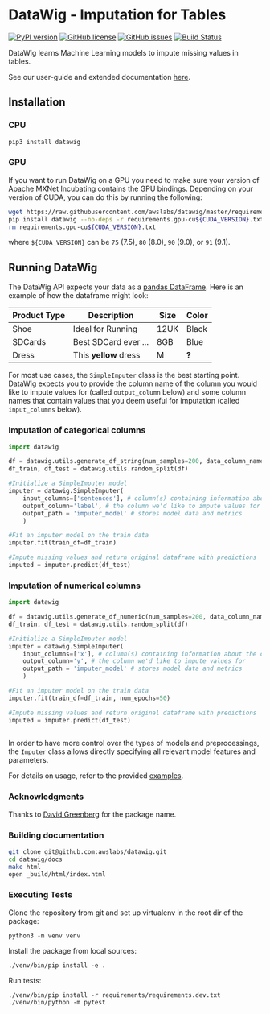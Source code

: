 DataWig - Imputation for Tables
================================

[![PyPI version](https://badge.fury.io/py/datawig.svg)](https://badge.fury.io/py/datawig.svg)
[![GitHub license](https://img.shields.io/github/license/awslabs/datawig.svg)](https://github.com/awslabs/datawig/blob/master/LICENSE)
[![GitHub issues](https://img.shields.io/github/issues/awslabs/datawig.svg)](https://github.com/awslabs/datawig/issues)
[![Build Status](https://travis-ci.org/awslabs/datawig.svg?branch=master)](https://travis-ci.org/awslabs/datawig)

DataWig learns Machine Learning models to impute missing values in tables.

See our user-guide and extended documentation [here](https://datawig.readthedocs.io/en/latest).

## Installation

### CPU
```bash
pip3 install datawig
```

### GPU
If you want to run DataWig on a GPU you need to make sure your version of Apache MXNet Incubating contains the GPU bindings.
Depending on your version of CUDA, you can do this by running the following:

```bash
wget https://raw.githubusercontent.com/awslabs/datawig/master/requirements/requirements.gpu-cu${CUDA_VERSION}.txt
pip install datawig --no-deps -r requirements.gpu-cu${CUDA_VERSION}.txt
rm requirements.gpu-cu${CUDA_VERSION}.txt
```
where `${CUDA_VERSION}` can be `75` (7.5), `80` (8.0), `90` (9.0), or `91` (9.1).

## Running DataWig
The DataWig API expects your data as a [pandas DataFrame](https://pandas.pydata.org/pandas-docs/stable/generated/pandas.DataFrame.html). Here is an example of how the dataframe might look:

|Product Type | Description           | Size | Color |
|-------------|-----------------------|------|-------|
|   Shoe      | Ideal for Running     | 12UK | Black |
| SDCards     | Best SDCard ever ...  | 8GB  | Blue  |
| Dress       | This **yellow** dress | M    | **?** |

For most use cases, the `SimpleImputer` class is the best starting point. DataWig expects you to provide the column name of the column you would like to impute values for (called `output_column` below) and some column names that contain values that you deem useful for imputation (called `input_columns` below).

### Imputation of categorical columns

```python
import datawig

df = datawig.utils.generate_df_string(num_samples=200, data_column_name='sentences', label_column_name='label')
df_train, df_test = datawig.utils.random_split(df)

#Initialize a SimpleImputer model
imputer = datawig.SimpleImputer(
    input_columns=['sentences'], # column(s) containing information about the column we want to impute
    output_column='label', # the column we'd like to impute values for
    output_path = 'imputer_model' # stores model data and metrics
    )

#Fit an imputer model on the train data
imputer.fit(train_df=df_train)

#Impute missing values and return original dataframe with predictions
imputed = imputer.predict(df_test)
```

### Imputation of numerical columns

```python
import datawig

df = datawig.utils.generate_df_numeric(num_samples=200, data_column_name='x', label_column_name='y')         
df_train, df_test = datawig.utils.random_split(df)

#Initialize a SimpleImputer model
imputer = datawig.SimpleImputer(
    input_columns=['x'], # column(s) containing information about the column we want to impute
    output_column='y', # the column we'd like to impute values for
    output_path = 'imputer_model' # stores model data and metrics
    )

#Fit an imputer model on the train data
imputer.fit(train_df=df_train, num_epochs=50)

#Impute missing values and return original dataframe with predictions
imputed = imputer.predict(df_test)
             
```

In order to have more control over the types of models and preprocessings, the `Imputer` class allows directly specifying all relevant model features and parameters. 

For details on usage, refer to the provided [examples](./examples).

### Acknowledgments
Thanks to [David Greenberg](https://github.com/dgreenberg) for the package name.

### Building documentation

```bash
git clone git@github.com:awslabs/datawig.git
cd datawig/docs
make html
open _build/html/index.html
```


### Executing Tests

Clone the repository from git and set up virtualenv in the root dir of the package:

```
python3 -m venv venv
```

Install the package from local sources:

```
./venv/bin/pip install -e .
```

Run tests:

```
./venv/bin/pip install -r requirements/requirements.dev.txt
./venv/bin/python -m pytest
```